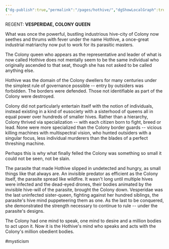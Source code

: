 ```yaml
---
{"dg-publish":true,"permalink":"/pages/hothive/","dgShowLocalGraph":true}
---
```



REGENT: **VESPERIDAE, COLONY QUEEN**

What was once the powerful, bustling industrious hive-city of Colony now seethes and thrums with fever under the name Hothive, a once-great industrial matriarchy now put to work for its parasitic masters.

The Colony queen who appears as the representative and leader of what is now called Hothive does not mentally seem to be the same individual who originally ascended to that seat, though she has not asked to be called anything else.

Hothive was the domain of the Colony dwellers for many centuries under the simplest rule of governance possible -- entry by outsiders was forbidden. The borders were defended. Those not identifiable as part of the Colony were destroyed.

Colony did not particularly entertain itself with the notion of individuals, instead existing in a kind of eusociety with a sisterhood of queens all in equal power over hundreds of smaller hives. Rather than a hierarchy, Colony thrived via specialization -- with each citizen born to fight, breed or lead. None were more specialized than the Colony border guards -- vicious killing machines with multispectral vision, who hunted outsiders with a singular focus, less individual murderers than the blades of a perfect threshing machine.

Perhaps this is why what finally felled the Colony was something so small it could not be seen, not be slain.

The parasite that made Hothive slipped in undetected and hungry, as small things like that always are. An invisible predator as efficient as the Colony itself, the parasite spread like wildfire. It wasn't long until multiple hives were infected and the dead-eyed drones, their bodies animated by the invisible hive-will of the parasite, brought the Colony down. Vesperidae was the last uninfected sister-queen, fighting against her hundred siblings, the parasite's hive mind puppeteering them as one. As the last to be conquered, she demonstrated the strength necessary to continue to rule -- under the parasite's designs.

The Colony had one mind to speak, one mind to desire and a million bodies to act upon it. Now it is the Hothive's mind who speaks and acts with the Colony's million obedient bodies.

#mysticism 
